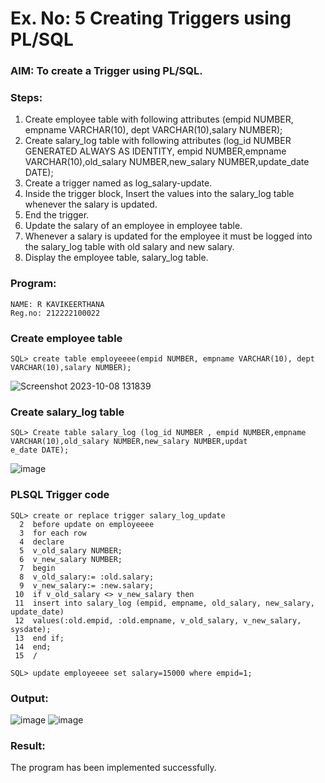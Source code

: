 # Ex. No: 5 Creating Triggers using PL/SQL

### AIM: To create a Trigger using PL/SQL.

### Steps:
1. Create employee table with following attributes (empid NUMBER, empname VARCHAR(10), dept VARCHAR(10),salary NUMBER);
2. Create salary_log table with following attributes (log_id NUMBER GENERATED ALWAYS AS IDENTITY, empid NUMBER,empname VARCHAR(10),old_salary NUMBER,new_salary NUMBER,update_date DATE);
3. Create a trigger named as log_salary-update.
4. Inside the trigger block, Insert the values into the salary_log table whenever the salary is updated.
5. End the trigger.
6. Update the salary of an employee in employee table.
7. Whenever a salary is updated for the employee it must be logged into the salary_log table with old salary and new salary.
8. Display the employee table, salary_log table.

### Program:
```
NAME: R KAVIKEERTHANA
Reg.no: 212222100022
```

### Create employee table
```
SQL> create table employeeee(empid NUMBER, empname VARCHAR(10), dept VARCHAR(10),salary NUMBER);
```
![Screenshot 2023-10-08 131839](https://github.com/RKavikeerthana/Ex-No-5-Creating-Triggers-using-PL-SQL/assets/120431120/bc31707b-db02-48cd-a357-7bf4154ab335)


### Create salary_log table
```
SQL> Create table salary_log (log_id NUMBER , empid NUMBER,empname VARCHAR(10),old_salary NUMBER,new_salary NUMBER,updat
e_date DATE);
```
![image](https://github.com/RKavikeerthana/Ex-No-5-Creating-Triggers-using-PL-SQL/assets/120431120/353db50b-a50c-4384-8351-4ffd4bb55f9c)

### PLSQL Trigger code
```
SQL> create or replace trigger salary_log_update
  2  before update on employeeee
  3  for each row
  4  declare
  5  v_old_salary NUMBER;
  6  v_new_salary NUMBER;
  7  begin
  8  v_old_salary:= :old.salary;
  9  v_new_salary:= :new.salary;
 10  if v_old_salary <> v_new_salary then
 11  insert into salary_log (empid, empname, old_salary, new_salary, update_date)
 12  values(:old.empid, :old.empname, v_old_salary, v_new_salary, sysdate);
 13  end if;
 14  end;
 15  /

SQL> update employeeee set salary=15000 where empid=1;

```

### Output:
![image](https://github.com/RKavikeerthana/Ex-No-5-Creating-Triggers-using-PL-SQL/assets/120431120/3044638f-3877-45f3-85cf-1a714410f624)
![image](https://github.com/RKavikeerthana/Ex-No-5-Creating-Triggers-using-PL-SQL/assets/120431120/b00efd06-0578-4795-9e9d-72b6b5691f32)



### Result:
The program has been implemented successfully.
